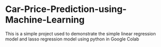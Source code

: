 # Car-Price-Prediction-using-Machine-Learning

This is a simple project used to demonstrate the simple linear regression model and lasso regression model using python in Google Colab
